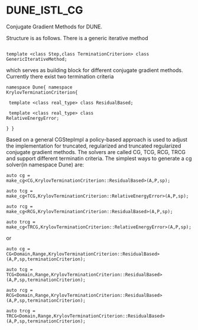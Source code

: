 # DUNE_ISTL_CG
Conjugate Gradient Methods for DUNE.

Structure is as follows. There is a generic iterative method 

<code> 
template &lt;class Step,class TerminationCriterion&gt; class GenericIterativeMethod;
</code>

which serves as building block for different conjugate gradient methods. Currently there exist two termination criteria

<code>namespace Dune{ namespace KrylovTerminationCriterion{</code>

<code>    template &lt;class real_type&gt; class ResidualBased; </code>
    
<code>    template &lt;class real_type&gt; class RelativeEnergyError;</code>

<code>} }</code>

Based on a general CGStepImpl a policy-based approach is used to adjust the implementation for truncated, regularized and truncated regularized conjugate gradient methods.
The solvers are called CG, TCG, RCG, TRCG and support different terminatin criteria. 
The simplest ways to generate a cg solver(in namespace Dune) are:

<code>auto cg   = make_cg&lt;CG,KrylovTerminationCriterion::ResidualBased&gt;(A,P,sp);</code>

<code>auto tcg  = make_cg&lt;TCG,KrylovTerminationCriterion::RelativeEnergyError&gt;(A,P,sp);</code>

<code>auto rcg  = make_cg&lt;RCG,KrylovTerminationCriterion::ResidualBased&gt;(A,P,sp);</code>

<code>auto trcg = make_cg&lt;TRCG,KrylovTerminationCriterion::RelativeEnergyError&gt;(A,P,sp);</code>

or

<code>auto cg   = CG&lt;Domain,Range,KrylovTerminationCriterion::ResidualBased&gt;(A,P,sp,terminationCriterion);</code>

<code>auto tcg  = TCG&lt;Domain,Range,KrylovTerminationCriterion::ResidualBased&gt;(A,P,sp,terminationCriterion);</code>

<code>auto rcg  = RCG&lt;Domain,Range,KrylovTerminationCriterion::ResidualBased&gt;(A,P,sp,terminationCriterion);</code>

<code>auto trcg = TRCG&lt;Domain,Range,KrylovTerminationCriterion::ResidualBased&gt;(A,P,sp,terminationCriterion);</code>
